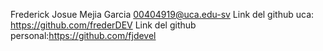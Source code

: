 Frederick Josue Mejia Garcia
00404919@uca.edu-sv
Link del github uca: https://github.com/frederDEV
Link del github personal:https://github.com/fjdevel